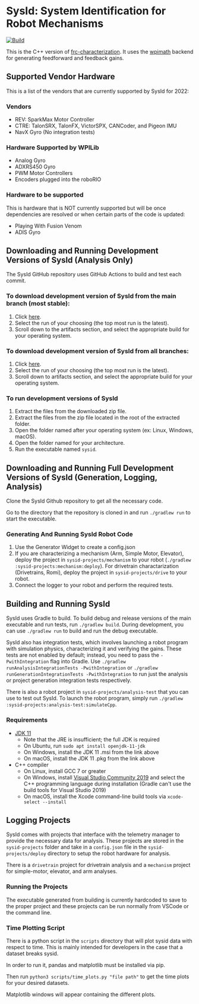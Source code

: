 # SysId: System Identification for Robot Mechanisms
[![Build](https://github.com/wpilibsuite/sysid/actions/workflows/build.yml/badge.svg)](https://github.com/wpilibsuite/sysid/actions/workflows/build.yml)

This is the C++ version of [frc-characterization](https://github.com/wpilibsuite/frc-characterization). It uses the [wpimath](https://github.com/wpilibsuite/allwpilib/tree/main/wpimath) backend for generating feedforward and feedback gains.

## Supported Vendor Hardware

This is a list of the vendors that are currently supported by SysId for 2022:

### Vendors

- REV: SparkMax Motor Controller
- CTRE: TalonSRX, TalonFX, VictorSPX, CANCoder, and Pigeon IMU
- NavX Gyro (No integration tests)

### Hardware Supported by WPILib

- Analog Gyro
- ADXRS450 Gyro
- PWM Motor Controllers
- Encoders plugged into the roboRIO

### Hardware to be supported

This is hardware that is NOT currently supported but will be once dependencies are resolved or when certain parts of the code is updated:
- Playing With Fusion Venom
- ADIS Gyro

## Downloading and Running Development Versions of SysId (Analysis Only)

The SysId GitHub repository uses GitHub Actions to build and test each commit.

### To download development version of SysId from the main branch (most stable):

1. Click [here](https://github.com/wpilibsuite/sysid/actions/workflows/build.yml?query=branch%3Amain).
2. Select the run of your choosing (the top most run is the latest).
3. Scroll down to the artifacts section, and select the appropriate build for your operating system.

### To download development version of SysId from all branches:

1. Click [here](https://github.com/wpilibsuite/sysid/actions/workflows/build.yml).
2. Select the run of your choosing (the top most run is the latest).
3. Scroll down to artifacts section, and select the appropriate build for your operating system.

### To run development versions of SysId

1. Extract the files from the downloaded zip file.
2. Extract the files from the zip file located in the root of the extracted folder.
3. Open the folder named after your operating system (ex: Linux, Windows, macOS).
4. Open the folder named for your architecture.
5. Run the executable named `sysid`.

## Downloading and Running Full Development Versions of SysId (Generation, Logging, Analysis)

Clone the SysId Github repository to get all the necessary code.

Go to the directory that the repository is cloned in and run `./gradlew run` to start the executable.

### Generating And Running SysId Robot Code

1. Use the Generator Widget to create a config.json
2. If you are characterizing a mechanism (Arm, Simple Motor, Elevator), deploy the project in `sysid-projects/mechanism` to your robot (`./gradlew :sysid-projects:mechanism:deploy`). For drivetrain charactarization (Drivetrains, Romi), deploy the project in `sysid-projects/drive` to your robot.
3. Connect the logger to your robot and perform the required tests.

## Building and Running SysId

SysId uses Gradle to build. To build debug and release versions of the main executable and run tests, run `./gradlew build`. During development, you can use `./gradlew run` to build and run the debug executable.

SysId also has integration tests, which involves launching a robot program with simulation physics, characterizing it and verifying the gains. These tests are not enabled by default; instead, you need to pass the `-PwithIntegration` flag into Gradle. Use `./gradlew runAnalysisIntegrationTests -PwithIntegration` or `./gradlew runGenerationIntegrationTests -PwithIntegration` to run just the analysis or project generation integration tests respectively.

There is also a robot project in `sysid-projects/analysis-test` that you can use to test out SysId. To launch the robot program, simply run `./gradlew :sysid-projects:analysis-test:simulateCpp`.

### Requirements

- [JDK 11](https://adoptopenjdk.net/)
    - Note that the JRE is insufficient; the full JDK is required
    - On Ubuntu, run `sudo apt install openjdk-11-jdk`
    - On Windows, install the JDK 11 .msi from the link above
    - On macOS, install the JDK 11 .pkg from the link above
- C++ compiler
    - On Linux, install GCC 7 or greater
    - On Windows, install [Visual Studio Community 2019](https://visualstudio.microsoft.com/vs/community/) and select the C++ programming language during installation (Gradle can't use the build tools for Visual Studio 2019)
    - On macOS, install the Xcode command-line build tools via `xcode-select --install`

## Logging Projects

SysId comes with projects that interface with the telemetry manager to provide the necessary data for analysis. These projects are stored in the `sysid-projects` folder and take in a `config.json` file in the `sysid-projects/deploy` directory to setup the robot hardware for analysis.

There is a `drivetrain` project for drivetrain analysis and a `mechanism` project for simple-motor, elevator, and arm analyses.

### Running the Projects

The executable generated from building is currently hardcoded to save to the proper project and these projects can be run normally from VSCode or the command line.

### Time Plotting Script

There is a python script in the `scripts` directory that will plot sysid data with respect to time. This is mainly intended for developers in the case that a dataset breaks sysid.

In order to run it, pandas and matplotlib must be installed via pip.

Then run `python3 scripts/time_plots.py "file path"` to get the time plots for your desired datasets.

Matplotlib windows will appear containing the different plots.
